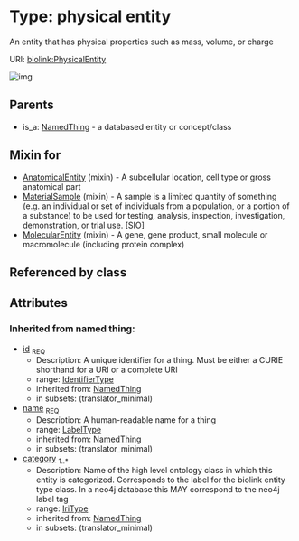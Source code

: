 
# Type: physical entity


An entity that has physical properties such as mass, volume, or charge

URI: [biolink:PhysicalEntity](https://w3id.org/biolink/vocab/PhysicalEntity)


![img](http://yuml.me/diagram/nofunky;dir:TB/class/[MolecularEntity]uses%20-.->[PhysicalEntity&#124;id(i):identifier_type;name(i):label_type;category(i):iri_type%20%2B],%20[MaterialSample]uses%20-.->[PhysicalEntity],%20[AnatomicalEntity]uses%20-.->[PhysicalEntity],%20[NamedThing]^-[PhysicalEntity])

## Parents

 *  is_a: [NamedThing](NamedThing.md) - a databased entity or concept/class

## Mixin for

 * [AnatomicalEntity](AnatomicalEntity.md) (mixin)  - A subcellular location, cell type or gross anatomical part
 * [MaterialSample](MaterialSample.md) (mixin)  - A sample is a limited quantity of something (e.g. an individual or set of individuals from a population, or a portion of a substance) to be used for testing, analysis, inspection, investigation, demonstration, or trial use. [SIO]
 * [MolecularEntity](MolecularEntity.md) (mixin)  - A gene, gene product, small molecule or macromolecule (including protein complex)

## Referenced by class


## Attributes


### Inherited from named thing:

 * [id](id.md)  <sub>REQ</sub>
    * Description: A unique identifier for a thing. Must be either a CURIE shorthand for a URI or a complete URI
    * range: [IdentifierType](types/IdentifierType.md)
    * inherited from: [NamedThing](NamedThing.md)
    * in subsets: (translator_minimal)
 * [name](name.md)  <sub>REQ</sub>
    * Description: A human-readable name for a thing
    * range: [LabelType](types/LabelType.md)
    * inherited from: [NamedThing](NamedThing.md)
    * in subsets: (translator_minimal)
 * [category](category.md)  <sub>1..*</sub>
    * Description: Name of the high level ontology class in which this entity is categorized. Corresponds to the label for the biolink entity type class. In a neo4j database this MAY correspond to the neo4j label tag
    * range: [IriType](types/IriType.md)
    * inherited from: [NamedThing](NamedThing.md)
    * in subsets: (translator_minimal)
